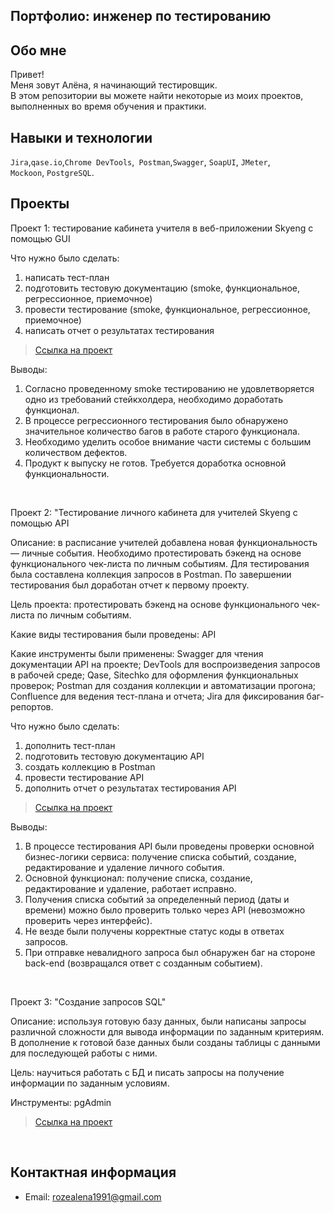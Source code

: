 ## Портфолио: инженер по тестированию

## Обо мне 
Привет!
<br>
Меня зовут Алёна, я начинающий тестировщик. <br>
В этом репозитории вы можете найти некоторые из моих проектов, выполненных во время обучения и практики.
<br>

## Навыки и технологии
``Jira``,``qase.io``,``Chrome DevTools``,`` Postman``,``Swagger``, ``SoapUI``, ``JMeter``, <br>
``Mockoon``, ``PostgreSQL``.

## Проекты
<p> Проект 1: тестирование кабинета учителя в веб-приложении Skyeng с помощью GUI</p>
<p>Что нужно было сделать:<p>
<ol>
  <li>написать тест-план</li>
  <li>подготовить тестовую документацию (smoke, функциональное, регрессионное, приемочное)</li>
  <li>провести тестирование (smoke, функциональное, регрессионное, приемочное)</li>
  <li>написать отчет о результатах тестирования</li>
</ol>

> <a href="https://github.com/ALENA2406/My-portfolio/tree/main/%D0%9F%D1%80%D0%BE%D0%B5%D0%BA%D1%82%201">Ссылка на проект</a>

 <p>Выводы:<p>
<ol>
  <li>Согласно проведенному smoke тестированию не удовлетворяется одно из требований стейкхолдера, необходимо доработать функционал.</li>
  <li>В процессе регрессионного тестирования было обнаружено значительное количество багов в работе старого функционала.</li>
  <li>Необходимо уделить особое внимание части системы с большим количеством дефектов.</li>
  <li>Продукт к выпуску не готов. Требуется доработка основной функциональности.</li>
</ol>
  
<br> 

<p> Проект 2: "Тестирование личного кабинета для учителей Skyeng с помощью API</p>

Описание: в расписание учителей добавлена новая функциональность — личные события. Необходимо протестировать бэкенд на основе функционального чек-листа по личным событиям. Для тестирования была составлена коллекция запросов в Postman. По завершении тестирования был доработан отчет к первому проекту.

Цель проекта: протестировать бэкенд на основе функционального чек-листа по личным событиям.

Какие виды тестирования были проведены: API

Какие инструменты были применены:
Swagger для чтения документации API на проекте;
DevTools для воспроизведения запросов в рабочей среде;
Qase, Sitechko для оформления функциональных проверок;
Postman для создания коллекции и автоматизации прогона;
Confluence для ведения тест-плана и отчета;
Jira для фиксирования баг-репортов.

<p>Что нужно было сделать:<p>
<ol>
   <li>дополнить тест-план</li>
  <li>подготовить тестовую документацию API</li>
  <li>создать коллекцию в Postman</li>
  <li>провести тестирование API</li>
  <li>дополнить отчет о результатах тестирования API</li>
</ol>

> <a href="https://github.com/ALENA2406/My-portfolio/tree/main/%D0%9F%D1%80%D0%BE%D0%B5%D0%BA%D1%82%202">Ссылка на проект</a>
 
 <p>Выводы:<p>
<ol>
  <li>В процессе тестирования API были проведены проверки основной бизнес-логики сервиса: получение списка событий, создание, редактирование и удаление личного события.</li>
  <li>Основной функционал: получение списка, создание, редактирование и удаление, работает исправно.</li>
  <li>Получения списка событий за определенный период (даты и времени) можно было проверить только через API (невозможно проверить через интерфейс).</li>
  <li>Не везде были получены корректные статус коды в ответах запросов.</li>
  <li>При отправке невалидного запроса был обнаружен баг на стороне back-end (возвращался ответ с созданным событием).</li>
</ol>

<br> 

<p> Проект 3: "Создание запросов SQL" </p>

Описание: используя готовую базу данных, были написаны запросы различной сложности для вывода информации по заданным критериям. В дополнение к готовой базе данных были созданы таблицы с данными для последующей работы с ними.

Цель: научиться работать с БД и писать запросы на получение информации по заданным условиям.

Инструменты: pgAdmin
<br> 
> <a href="https://drive.google.com/file/d/1IkyBIc56a7ETsNo1cQxbKac8IM2azFin/view?usp=sharing">Ссылка на проект</a>
<br>

## Контактная информация
- Email: rozealena1991@gmail.com
